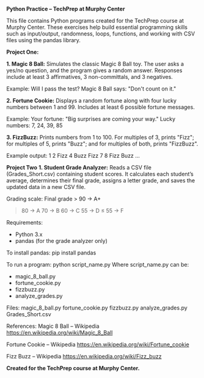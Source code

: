 **Python Practice – TechPrep at Murphy Center**

This file contains Python programs created for the TechPrep course at Murphy Center. These exercises help build essential programming skills such as input/output, randomness, loops, functions, and working with CSV files using the pandas library.

**Project One:**

**1. Magic 8 Ball:**
Simulates the classic Magic 8 Ball toy. The user asks a yes/no question, and the program gives a random answer. Responses include at least 3 affirmatives, 3 non-committals, and 3 negatives.

Example:
Will I pass the test?
Magic 8 Ball says: "Don't count on it."

**2. Fortune Cookie:**
Displays a random fortune along with four lucky numbers between 1 and 99. Includes at least 6 possible fortune messages.

Example:
Your fortune: "Big surprises are coming your way."
Lucky numbers: 7, 24, 39, 85

**3. FizzBuzz:**
Prints numbers from 1 to 100. For multiples of 3, prints "Fizz"; for multiples of 5, prints "Buzz"; and for multiples of both, prints "FizzBuzz".

Example output:
1
2
Fizz
4
Buzz
Fizz
7
8
Fizz
Buzz
...

**Project Two**
**1. Student Grade Analyzer:**
Reads a CSV file (Grades_Short.csv) containing student scores. It calculates each student’s average, determines their final grade, assigns a letter grade, and saves the updated data in a new CSV file.

Grading scale:
Final grade > 90 -> A+
> 80 -> A
> 70 -> B
> 60 -> C
> 55 -> D
≤ 55 -> F

Requirements:
- Python 3.x
- pandas (for the grade analyzer only)

To install pandas:
pip install pandas

To run a program:
python script_name.py
Where script_name.py can be:
- magic_8_ball.py
- fortune_cookie.py
- fizzbuzz.py
- analyze_grades.py

Files:
magic_8_ball.py
fortune_cookie.py
fizzbuzz.py
analyze_grades.py
Grades_Short.csv

References:
Magic 8 Ball – Wikipedia
https://en.wikipedia.org/wiki/Magic_8_Ball

Fortune Cookie – Wikipedia
https://en.wikipedia.org/wiki/Fortune_cookie

Fizz Buzz – Wikipedia
https://en.wikipedia.org/wiki/Fizz_buzz

**Created for the TechPrep course at Murphy Center.**
